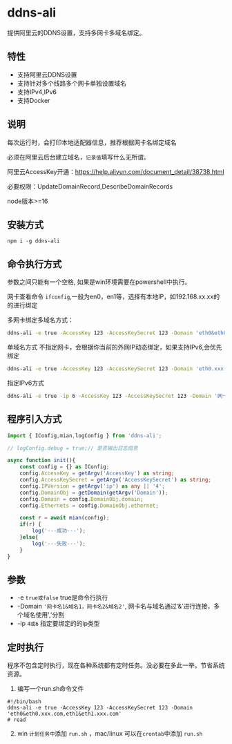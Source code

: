 # ddns-ali

提供阿里云的DDNS设置，支持多网卡多域名绑定。

## 特性

- 支持阿里云DDNS设置
- 支持针对多个线路多个网卡单独设置域名
- 支持IPv4,IPv6
- 支持Docker
## 说明
每次运行时，会打印本地适配器信息，推荐根据网卡名绑定域名

必须在阿里云后台建立域名，`记录值`填写什么无所谓。

阿里云AccessKey开通：https://help.aliyun.com/document_detail/38738.html

必要权限：UpdateDomainRecord,DescribeDomainRecords

node版本>=16

## 安装方式

```
npm i -g ddns-ali 
```

## 命令执行方式

参数之间只能有一个空格, 如果是win环境需要在powershell中执行。

网卡查看命令 `ifconfig`,一般为en0，en1等，选择有本地IP，如192.168.xx.xx的的进行绑定

多网卡绑定多域名方式：

``` sh
ddns-ali -e true -AccessKey 123 -AccessKeySecret 123 -Domain 'eth0&eth0.xxx.com,eth1&eth1.xxx.com'
```

单域名方式
不指定网卡，会根据你当前的外网IP动态绑定，如果支持IPv6,会优先绑定
``` sh
ddns-ali -e true -AccessKey 123 -AccessKeySecret 123 -Domain 'eth0.xxx.com'
```

指定IPv6方式
``` sh
ddns-ali -e true -ip 6 -AccessKey 123 -AccessKeySecret 123 -Domain '网卡名&eth0.xxx.com'
```


## 程序引入方式

``` typescript
import { IConfig,mian,logConfig } from 'ddns-ali';

// logConfig.debug = true;// 是否输出日志信息

async function init(){
    const config = {} as IConfig;
    config.AccessKey = getArgv('AccessKey') as string;
    config.AccessKeySecret = getArgv('AccessKeySecret') as string;
    config.IPVersion = getArgv('ip') as any || '4';
    config.DomainObj = getDomain(getArgv('Domain'));
    config.Domain = config.DomainObj.domain;
    config.Ethernets = config.DomainObj.ethernet;

    const r = await mian(config);
    if(r) {
        log('---成功---');
    }else{
        log('---失败---');
    }
}
```

## 参数

- -e `true或false` true是命令行执行
- -Domain `'网卡名1&域名1，网卡名2&域名2'`, 网卡名与域名通过‘&’进行连接，多个域名使用','分割 
- -ip `4或6` 指定要绑定的的ip类型

## 定时执行

程序不包含定时执行，现在各种系统都有定时任务。没必要在多此一举。节省系统资源。

1. 编写一个run.sh命令文件

```
#!/bin/bash
ddns-ali -e true -AccessKey 123 -AccessKeySecret 123 -Domain 'eth0&eth0.xxx.com,eth1&eth1.xxx.com'
# read
```

2. win `计划任务中`添加 `run.sh` ，mac/linux 可以在`crontab`中添加 `run.sh`